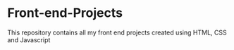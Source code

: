 # Front-end-Projects
This repository contains all my front end projects created using HTML, CSS and Javascript 
